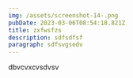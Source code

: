 ```yaml
---
img: /assets/screenshot-14-.png
pubDate: 2023-03-06T08:54:18.821Z
title: zxfwsfzs
description: sdfsdfsf
paragraph: sdfsvgsedv
---
```

d﻿bvcvxcvsdvsv